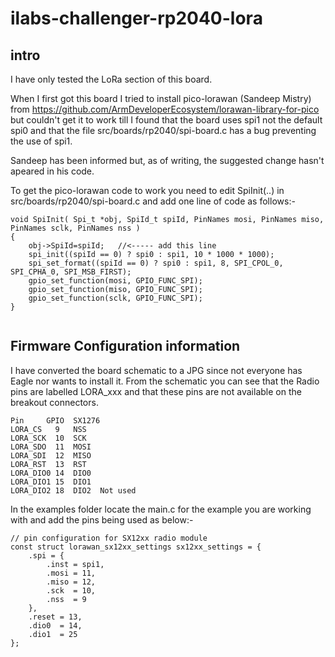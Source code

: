 # ilabs-challenger-rp2040-lora

## intro

I have only tested the LoRa section of this board.

When I first got this board I tried to install pico-lorawan (Sandeep Mistry) from https://github.com/ArmDeveloperEcosystem/lorawan-library-for-pico but couldn't get it to work till I found that the board uses spi1 not the default spi0 and that the file src/boards/rp2040/spi-board.c has a bug preventing the use of spi1.

Sandeep has been informed but, as of writing, the suggested change hasn't apeared in his code.

To get the pico-lorawan code to work you need to edit SpiInit(..) in src/boards/rp2040/spi-board.c and add one line of code as follows:-

```
void SpiInit( Spi_t *obj, SpiId_t spiId, PinNames mosi, PinNames miso, PinNames sclk, PinNames nss )
{
    obj->SpiId=spiId;   //<----- add this line
    spi_init((spiId == 0) ? spi0 : spi1, 10 * 1000 * 1000);
    spi_set_format((spiId == 0) ? spi0 : spi1, 8, SPI_CPOL_0, SPI_CPHA_0, SPI_MSB_FIRST);
    gpio_set_function(mosi, GPIO_FUNC_SPI);
    gpio_set_function(miso, GPIO_FUNC_SPI);
    gpio_set_function(sclk, GPIO_FUNC_SPI);
}


```


## Firmware Configuration information

I have converted the board schematic to a JPG since not everyone has Eagle nor wants to install it. From the schematic you can see that the Radio pins are labelled LORA_xxx and that these pins are not available on the breakout connectors.

```
Pin     GPIO  SX1276
LORA_CS   9   NSS
LORA_SCK  10  SCK
LORA_SDO  11  MOSI
LORA_SDI  12  MISO
LORA_RST  13  RST
LORA_DIO0 14  DIO0
LORA_DIO1 15  DIO1
LORA_DIO2 18  DIO2  Not used
```

In the examples folder locate the main.c for the example you are working with and add the pins being used as below:-

```
// pin configuration for SX12xx radio module
const struct lorawan_sx12xx_settings sx12xx_settings = {
    .spi = {
        .inst = spi1,
        .mosi = 11,
        .miso = 12,
        .sck  = 10,
        .nss  = 9
    },
    .reset = 13,
    .dio0  = 14,
    .dio1  = 25
};
```














